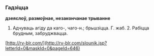 ### Гадзіцца
**дзеяслоў, размоўнае, незакончанае трыванне**

1. Адчуваць агіду да каго-, чаго-н.; брьшзіцца. Г. жаб. 2. Рабіцца брудным, забруджвацца.

<a rel="author">[http://rv-blr.com/](http://rv-blr.com/slounik.jsp?letterId=0&maskId=0&pageId=646)</a>
